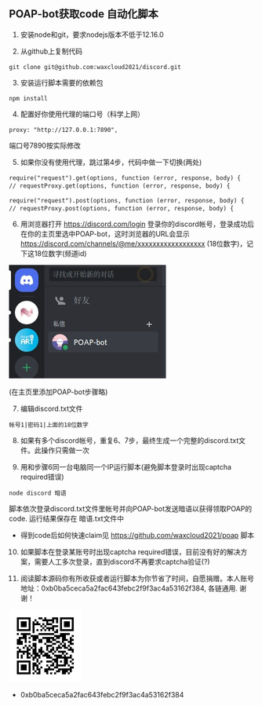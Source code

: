 ## POAP-bot获取code 自动化脚本

1. 安装node和git，要求nodejs版本不低于12.16.0

2. 从github上复制代码

  ```
  git clone git@github.com:waxcloud2021/discord.git
  ```

3. 安装运行脚本需要的依赖包

  ```
  npm install
  ```

4. 配置好你使用代理的端口号（科学上网）

  ```
  proxy: "http://127.0.0.1:7890",
  ```

  端口号7890按实际修改

5. 如果你没有使用代理，跳过第4步，代码中做一下切换(两处)

  ```
  require("request").get(options, function (error, response, body) {
  // requestProxy.get(options, function (error, response, body) {
  ```

  ```
  require("request").post(options, function (error, response, body) {
  // requestProxy.post(options, function (error, response, body) {
  ```

6. 用浏览器打开 https://discord.com/login 登录你的discord帐号，登录成功后在你的主页里选中POAP-bot，这时浏览器的URL会显示 https://discord.com/channels/@me/xxxxxxxxxxxxxxxxxx (18位数字)，记下这18位数字(频道id)
 
![POAP bot](https://github.com/waxcloud2021/discord/blob/master/poap_bot.jpg)

  (在主页里添加POAP-bot步骤略)

7. 编辑discord.txt文件
  ```
  帐号1|密码1|上面的18位数字
  ```

8. 如果有多个discord帐号，重复6、7步，最终生成一个完整的discord.txt文件。此操作只需做一次

9. 用和步骤6同一台电脑同一个IP运行脚本(避免脚本登录时出现captcha required错误)

  ```
  node discord 暗语
  ```
  脚本依次登录discord.txt文件里帐号并向POAP-bot发送暗语以获得领取POAP的code. 运行结果保存在 暗语.txt文件中

  * 得到code后如何快速claim见 https://github.com/waxcloud2021/poap 脚本

10. 如果脚本在登录某账号时出现captcha required错误，目前没有好的解决方案，需要人工多次登录，直到discord不再要求captcha验证(?)

11. 阅读脚本源码你有所收获或者运行脚本为你节省了时间，自愿捐赠。本人账号地址：0xb0ba5ceca5a2fac643febc2f9f3ac4a53162f384, 各链通用. 谢谢！

![POAP bot](https://github.com/waxcloud2021/discord/blob/master/address.jpg)

  * 0xb0ba5ceca5a2fac643febc2f9f3ac4a53162f384


